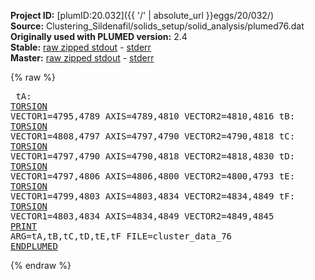 **Project ID:** [plumID:20.032]({{ '/' | absolute_url }}eggs/20/032/)  
**Source:** Clustering_Sildenafil/solids_setup/solid_analysis/plumed76.dat  
**Originally used with PLUMED version:** 2.4  
**Stable:** [raw zipped stdout](plumed76.dat.plumed.stdout.txt.zip) - [stderr](plumed76.dat.plumed.stderr)  
**Master:** [raw zipped stdout](plumed76.dat.plumed_master.stdout.txt.zip) - [stderr](plumed76.dat.plumed_master.stderr)  

{% raw %}<pre>
tA: <a href="https://plumed.github.io/doc-master/user-doc/html/_t_o_r_s_i_o_n.html">TORSION</a> VECTOR1=4795,4789 AXIS=4789,4810 VECTOR2=4810,4816
tB: <a href="https://plumed.github.io/doc-master/user-doc/html/_t_o_r_s_i_o_n.html">TORSION</a> VECTOR1=4808,4797 AXIS=4797,4790 VECTOR2=4790,4818
tC: <a href="https://plumed.github.io/doc-master/user-doc/html/_t_o_r_s_i_o_n.html">TORSION</a> VECTOR1=4797,4790 AXIS=4790,4818 VECTOR2=4818,4830
tD: <a href="https://plumed.github.io/doc-master/user-doc/html/_t_o_r_s_i_o_n.html">TORSION</a> VECTOR1=4797,4806 AXIS=4806,4800 VECTOR2=4800,4793
tE: <a href="https://plumed.github.io/doc-master/user-doc/html/_t_o_r_s_i_o_n.html">TORSION</a> VECTOR1=4799,4803 AXIS=4803,4834 VECTOR2=4834,4849
tF: <a href="https://plumed.github.io/doc-master/user-doc/html/_t_o_r_s_i_o_n.html">TORSION</a> VECTOR1=4803,4834 AXIS=4834,4849 VECTOR2=4849,4845
<a href="https://plumed.github.io/doc-master/user-doc/html/_p_r_i_n_t.html">PRINT</a> ARG=tA,tB,tC,tD,tE,tF FILE=cluster_data_76
<a href="https://plumed.github.io/doc-master/user-doc/html/_e_n_d_p_l_u_m_e_d.html">ENDPLUMED</a>
</pre>{% endraw %}
